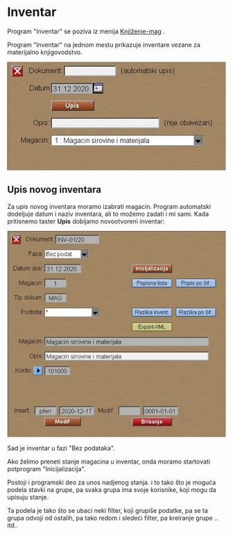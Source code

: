 # Inventar

Program "Inventar" se poziva iz menija [Knjiženje-mag](../k_sr.md) .

Program "Inventar" na jednom mestu prikazuje inventare vezane za materijalno knjigovodstvo.

![Image](inventar_01.jpg)

## Upis novog inventara

Za upis novog inventara moramo izabrati magacin.
Program automatski dodeljuje datum i naziv inventara,
ali to možemo zadati i mi sami.
Kada pritisnemo taster **Upis** 
dobijamo novootvoreni inventar:

![Image](invent_modif1.jpg)

Sad je inventar u fazi "Bez podataka".

Ako želimo preneti stanje magacina u inventar,
onda moramo startovati potprogram "Inicijalizacija".

Postoji i programski deo za unos nadjenog stanja.
i to tako što je moguća podela stavki na grupe, 
pa svaka grupa ima svoje korisnike, koji mogu da upisuju stanje.

Ta podela je tako što se ubaci neki filter, 
koji grupiše podatke, pa se ta grupa odvoji od ostalih,
pa tako redom i sledeći filter, pa kreiranje grupe .. itd..


